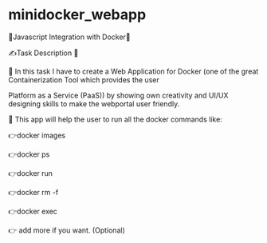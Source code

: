 # minidocker_webapp


💫Javascript Integration with Docker💫



✍Task Description 📄



📌 In this task I have to create a Web Application for Docker (one of the great Containerization Tool which provides the user

Platform as a Service (PaaS)) by showing  own creativity and UI/UX designing skills to make the webportal user friendly.



📌 This app will help the user to run all the docker commands like:

👉docker images

👉docker ps

👉docker run

👉docker rm -f

👉docker exec

👉 add more if you want. (Optional)
